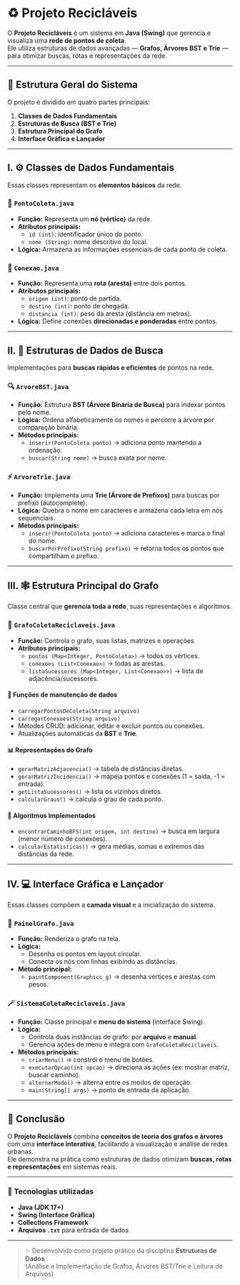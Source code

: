 # ♻️ Projeto Recicláveis  

O **Projeto Recicláveis** é um sistema em **Java (Swing)** que gerencia e visualiza uma **rede de pontos de coleta**.  
Ele utiliza estruturas de dados avançadas — **Grafos, Árvores BST e Trie** — para otimizar buscas, rotas e representações da rede.  

---

## 🧱 Estrutura Geral do Sistema

O projeto é dividido em quatro partes principais:

1. **Classes de Dados Fundamentais**  
2. **Estruturas de Busca (BST e Trie)**  
3. **Estrutura Principal do Grafo**  
4. **Interface Gráfica e Lançador**

---

## I. ⚙️ Classes de Dados Fundamentais

Essas classes representam os **elementos básicos** da rede.

### 🧩 `PontoColeta.java`
- **Função:** Representa um **nó (vértice)** da rede.  
- **Atributos principais:**  
  - `id (int)`: identificador único do ponto.  
  - `nome (String)`: nome descritivo do local.  
- **Lógica:** Armazena as informações essenciais de cada ponto de coleta.

### 🔗 `Conexao.java`
- **Função:** Representa uma **rota (aresta)** entre dois pontos.  
- **Atributos principais:**  
  - `origem (int)`: ponto de partida.  
  - `destino (int)`: ponto de chegada.  
  - `distancia (int)`: peso da aresta (distância em metros).  
- **Lógica:** Define conexões **direcionadas e ponderadas** entre pontos.

---

## II. 🌲 Estruturas de Dados de Busca

Implementações para **buscas rápidas e eficientes** de pontos na rede.

### 🔍 `ArvoreBST.java`
- **Função:** Estrutura **BST (Árvore Binária de Busca)** para indexar pontos pelo nome.  
- **Lógica:** Ordena alfabeticamente os nomes e percorre a árvore por comparação binária.  
- **Métodos principais:**  
  - `inserir(PontoColeta ponto)` → adiciona ponto mantendo a ordenação.  
  - `buscar(String nome)` → busca exata por nome.

### ⚡ `ArvoreTrie.java`
- **Função:** Implementa uma **Trie (Árvore de Prefixos)** para buscas por prefixo (autocomplete).  
- **Lógica:** Quebra o nome em caracteres e armazena cada letra em nós sequenciais.  
- **Métodos principais:**  
  - `inserir(PontoColeta ponto)` → adiciona caracteres e marca o final do nome.  
  - `buscarPorPrefixo(String prefixo)` → retorna todos os pontos que compartilham o prefixo.

---

## III. 🕸️ Estrutura Principal do Grafo

Classe central que **gerencia toda a rede**, suas representações e algoritmos.

### 🧠 `GrafoColetaReciclaveis.java`
- **Função:** Controla o grafo, suas listas, matrizes e operações.  
- **Atributos principais:**  
  - `pontos (Map<Integer, PontoColeta>)` → todos os vértices.  
  - `conexoes (List<Conexao>)` → todas as arestas.  
  - `listaSucessores (Map<Integer, List<Conexao>>)` → lista de adjacência/sucessores.  

#### 🔧 Funções de manutenção de dados
- `carregarPontosDeColeta(String arquivo)`  
- `carregarConexoes(String arquivo)`  
- Métodos CRUD: adicionar, editar e excluir pontos ou conexões.  
- Atualizações automáticas da **BST** e **Trie**.

#### 📊 Representações do Grafo
- `gerarMatrizAdjacencia()` → tabela de distâncias diretas.  
- `gerarMatrizIncidencia()` → mapeia pontos e conexões (1 = saída, -1 = entrada).  
- `getListaSucessores()` → lista os vizinhos diretos.  
- `calcularGraus()` → calcula o grau de cada ponto.

#### 🚀 Algoritmos Implementados
- `encontrarCaminhoBFS(int origem, int destino)` → busca em largura (menor número de conexões).  
- `calcularEstatisticas()` → gera médias, somas e extremos das distâncias da rede.

---

## IV. 💻 Interface Gráfica e Lançador

Essas classes compõem a **camada visual** e a inicialização do sistema.

### 🎨 `PainelGrafo.java`
- **Função:** Renderiza o grafo na tela.  
- **Lógica:**  
  - Desenha os pontos em layout circular.  
  - Conecta os nós com linhas exibindo as distâncias.  
- **Método principal:**  
  - `paintComponent(Graphics g)` → desenha vértices e arestas com pesos.

### 🪄 `SistemaColetaReciclaveis.java`
- **Função:** Classe principal e **menu do sistema** (interface Swing).  
- **Lógica:**  
  - Controla duas instâncias de grafo: por **arquivo** e **manual**.  
  - Gerencia ações de menu e integra com `GrafoColetaReciclaveis`.  
- **Métodos principais:**  
  - `criarMenu()` → constrói o menu de botões.  
  - `executarOpcao(int opcao)` → direciona as ações (ex: mostrar matriz, buscar caminho).  
  - `alternarModo()` → alterna entre os modos de operação.  
  - `main(String[] args)` → ponto de entrada da aplicação.

---

## 🧭 Conclusão

O **Projeto Recicláveis** combina **conceitos de teoria dos grafos e árvores** com uma **interface interativa**, facilitando a visualização e análise de redes urbanas.  
Ele demonstra na prática como estruturas de dados otimizam **buscas, rotas e representações** em sistemas reais.

---

### 📌 Tecnologias utilizadas
- **Java (JDK 17+)**
- **Swing (Interface Gráfica)**
- **Collections Framework**
- **Arquivos `.txt`** para entrada de dados

---

> ✨ Desenvolvido como projeto prático da disciplina **Estruturas de Dados**  
> (Análise e Implementação de Grafos, Árvores BST/Trie e Leitura de Arquivos)
